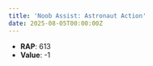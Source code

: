 ```yaml
---
title: 'Noob Assist: Astronaut Action'
date: 2025-08-05T00:00:00Z
---
```

- **RAP**: 613
- **Value**: -1
